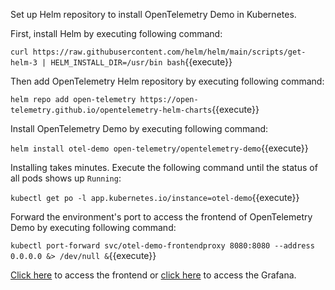 Set up Helm repository to install OpenTelemetry Demo in Kubernetes.

First, install Helm by executing following command:

`curl https://raw.githubusercontent.com/helm/helm/main/scripts/get-helm-3 | HELM_INSTALL_DIR=/usr/bin bash`{{execute}}

Then add OpenTelemetry Helm repository by executing following command:

`helm repo add open-telemetry https://open-telemetry.github.io/opentelemetry-helm-charts`{{execute}}

Install OpenTelemetry Demo by executing following command:

`helm install otel-demo open-telemetry/opentelemetry-demo`{{execute}}

Installing takes minutes.
Execute the following command until the status of all pods shows up `Running`:

`kubectl get po -l app.kubernetes.io/instance=otel-demo`{{execute}}

Forward the environment's port to access the frontend of OpenTelemetry Demo by executing following command:

`kubectl port-forward svc/otel-demo-frontendproxy 8080:8080 --address 0.0.0.0 &> /dev/null &`{{execute}}

[Click here]({{TRAFFIC_HOST1_8080}}) to access the frontend
or [click here]({{TRAFFIC_HOST1_8080}}/grafana) to access the Grafana.
